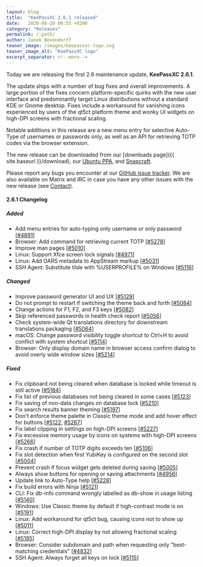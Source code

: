 ```yaml
---
layout: blog
title:  "KeePassXC 2.6.1 released"
date:   2020-08-20 00:55 +0200
category: "Releases"
permalink: /:path/
author: Janek Bevendorff
teaser_image: /images/keepassxc-logo.svg
teaser_image_alt: "KeePassXC logo"
excerpt_separator: <!--more-->
---
```


Today we are releasing the first 2.6 maintenance update, **KeePassXC 2.6.1**.

The update ships with a number of bug fixes and overall improvements. A large portion of the fixes concern
platform-specific quirks with the new user interface and predominantly target Linux distributions without
a standard KDE or Gnome desktop. Fixes include a workaround for vanishing icons experienced by users of the qt5ct
platform theme and wonky UI widgets on high-DPI screens with fractional scaling.

Notable additions in this release are a new menu entry for selective Auto-Type of usernames or passwords only,
as well as an API for retrieving TOTP codes via the browser extension.

<!--more-->

The new release can be downloaded from our
[downloads page]({{ site.baseurl }}/download), our
[Ubuntu PPA](https://launchpad.net/~phoerious/+archive/ubuntu/keepassxc/),
and [Snapcraft](https://snapcraft.io/keepassxc/).

Please report any bugs you encounter at our [GitHub issue tracker](https://github.com/keepassxreboot/keepassxc/issues).
We are also available on Matrix and IRC in case you have any other issues with the new release
(see [Contact](/team/#contact)).

#### 2.6.1 Changelog

##### Added

- Add menu entries for auto-typing only username or only password [[#4891](https://github.com/keepassxreboot/keepassxc/pull/4891)]
- Browser: Add command for retrieving current TOTP [[#5278](https://github.com/keepassxreboot/keepassxc/pull/5278)]
- Improve man pages [[#5010](https://github.com/keepassxreboot/keepassxc/pull/5010)]
- Linux: Support Xfce screen lock signals [[#4971](https://github.com/keepassxreboot/keepassxc/pull/4971)]
- Linux: Add OARS metadata to AppStream markup [[#5031](https://github.com/keepassxreboot/keepassxc/pull/5031)]
- SSH Agent: Substitute tilde with %USERPROFILE% on Windows [[#5116](https://github.com/keepassxreboot/keepassxc/pull/5116)]

##### Changed

- Improve password generator UI and UX [[#5129](https://github.com/keepassxreboot/keepassxc/pull/5129)]
- Do not prompt to restart if switching the theme back and forth [[#5084](https://github.com/keepassxreboot/keepassxc/pull/5084)]
- Change actions for F1, F2, and F3 keys [[#5082](https://github.com/keepassxreboot/keepassxc/pull/5082)]
- Skip referenced passwords in health check report [[#5056](https://github.com/keepassxreboot/keepassxc/pull/5056)]
- Check system-wide Qt translations directory for downstream translations packaging [[#5064](https://github.com/keepassxreboot/keepassxc/pull/5064)]
- macOS: Change password visibility toggle shortcut to Ctrl+H to avoid conflict with system shortcut [[#5114](https://github.com/keepassxreboot/keepassxc/pull/5114)]
- Browser: Only display domain name in browser access confirm dialog to avoid overly wide window sizes [[#5214](https://github.com/keepassxreboot/keepassxc/pull/5214)]

##### Fixed

- Fix clipboard not being cleared when database is locked while timeout is still active [[#5184](https://github.com/keepassxreboot/keepassxc/pull/5184)]
- Fix list of previous databases not being cleared in some cases [[#5123](https://github.com/keepassxreboot/keepassxc/pull/5123)]
- Fix saving of non-data changes on database lock [[#5210](https://github.com/keepassxreboot/keepassxc/pull/5210)]
- Fix search results banner theming [[#5197](https://github.com/keepassxreboot/keepassxc/pull/5197)]
- Don't enforce theme palette in Classic theme mode and add hover effect for buttons [[#5122](https://github.com/keepassxreboot/keepassxc/pull/5122), [#5267](https://github.com/keepassxreboot/keepassxc/pull/5267)]
- Fix label clipping in settings on high-DPI screens [[#5227](https://github.com/keepassxreboot/keepassxc/pull/5227)]
- Fix excessive memory usage by icons on systems with high-DPI screens [[#5266](https://github.com/keepassxreboot/keepassxc/pull/5266)]
- Fix crash if number of TOTP digits exceeds ten [[#5106](https://github.com/keepassxreboot/keepassxc/pull/5106)]
- Fix slot detection when first YubiKey is configured on the second slot [[#5004](https://github.com/keepassxreboot/keepassxc/pull/5004)]
- Prevent crash if focus widget gets deleted during saving [[#5005](https://github.com/keepassxreboot/keepassxc/pull/5005)]
- Always show buttons for opening or saving attachments [[#4956](https://github.com/keepassxreboot/keepassxc/pull/4956)]
- Update link to Auto-Type help [[#5228](https://github.com/keepassxreboot/keepassxc/pull/5228)]
- Fix build errors with Ninja [[#5121](https://github.com/keepassxreboot/keepassxc/pull/5121)]
- CLI: Fix db-info command wrongly labelled as db-show in usage listing [[#5140](https://github.com/keepassxreboot/keepassxc/pull/5140)]
- Windows: Use Classic theme by default if high-contrast mode is on [[#5191](https://github.com/keepassxreboot/keepassxc/pull/5191)]
- Linux: Add workaround for qt5ct bug, causing icons not to show up [[#5011](https://github.com/keepassxreboot/keepassxc/pull/5011)]
- Linux: Correct high-DPI display by not allowing fractional scaling [[#5185](https://github.com/keepassxreboot/keepassxc/pull/5185)]
- Browser: Consider subdomain and path when requesting only "best-matching credentials" [[#4832](https://github.com/keepassxreboot/keepassxc/pull/4832)]
- SSH Agent: Always forget all keys on lock [[#5115](https://github.com/keepassxreboot/keepassxc/pull/5115)]
